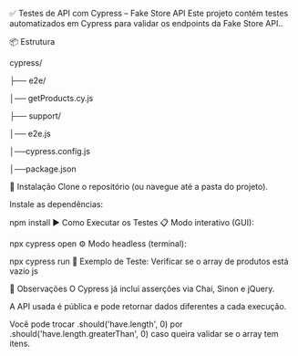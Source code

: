 ✅ Testes de API com Cypress – Fake Store API
Este projeto contém testes automatizados em Cypress para validar os endpoints da Fake Store API..

📦 Estrutura

cypress/

├── e2e/

│── getProducts.cy.js

├── support/

│── e2e.js

│──cypress.config.js

│──package.json

🔧 Instalação
Clone o repositório (ou navegue até a pasta do projeto).

Instale as dependências:

npm install
▶️ Como Executar os Testes
📋 Modo interativo (GUI):

npx cypress open
⚙️ Modo headless (terminal):

npx cypress run
🧪 Exemplo de Teste: Verificar se o array de produtos está vazio
js

📌 Observações
O Cypress já inclui asserções via Chai, Sinon e jQuery.

A API usada é pública e pode retornar dados diferentes a cada execução.

Você pode trocar .should('have.length', 0) por .should('have.length.greaterThan', 0) caso queira validar se o array tem itens.
